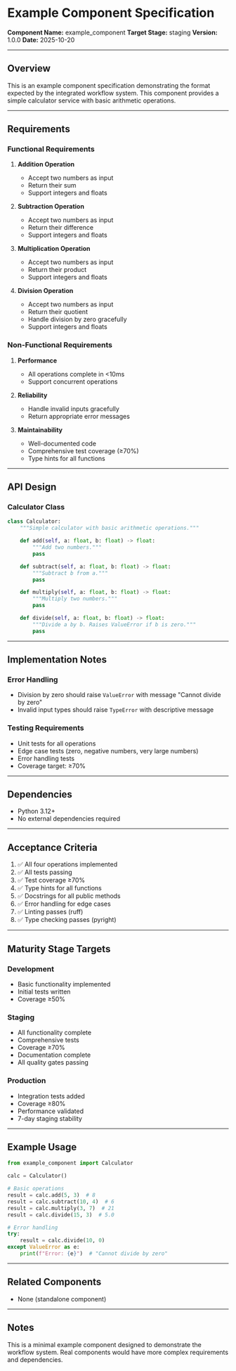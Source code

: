 # Example Component Specification

**Component Name:** example_component
**Target Stage:** staging
**Version:** 1.0.0
**Date:** 2025-10-20

---

## Overview

This is an example component specification demonstrating the format expected by the integrated workflow system. This component provides a simple calculator service with basic arithmetic operations.

---

## Requirements

### Functional Requirements

1. **Addition Operation**
   - Accept two numbers as input
   - Return their sum
   - Support integers and floats

2. **Subtraction Operation**
   - Accept two numbers as input
   - Return their difference
   - Support integers and floats

3. **Multiplication Operation**
   - Accept two numbers as input
   - Return their product
   - Support integers and floats

4. **Division Operation**
   - Accept two numbers as input
   - Return their quotient
   - Handle division by zero gracefully
   - Support integers and floats

### Non-Functional Requirements

1. **Performance**
   - All operations complete in <10ms
   - Support concurrent operations

2. **Reliability**
   - Handle invalid inputs gracefully
   - Return appropriate error messages

3. **Maintainability**
   - Well-documented code
   - Comprehensive test coverage (≥70%)
   - Type hints for all functions

---

## API Design

### Calculator Class

```python
class Calculator:
    """Simple calculator with basic arithmetic operations."""

    def add(self, a: float, b: float) -> float:
        """Add two numbers."""
        pass

    def subtract(self, a: float, b: float) -> float:
        """Subtract b from a."""
        pass

    def multiply(self, a: float, b: float) -> float:
        """Multiply two numbers."""
        pass

    def divide(self, a: float, b: float) -> float:
        """Divide a by b. Raises ValueError if b is zero."""
        pass
```

---

## Implementation Notes

### Error Handling

- Division by zero should raise `ValueError` with message "Cannot divide by zero"
- Invalid input types should raise `TypeError` with descriptive message

### Testing Requirements

- Unit tests for all operations
- Edge case tests (zero, negative numbers, very large numbers)
- Error handling tests
- Coverage target: ≥70%

---

## Dependencies

- Python 3.12+
- No external dependencies required

---

## Acceptance Criteria

1. ✅ All four operations implemented
2. ✅ All tests passing
3. ✅ Test coverage ≥70%
4. ✅ Type hints for all functions
5. ✅ Docstrings for all public methods
6. ✅ Error handling for edge cases
7. ✅ Linting passes (ruff)
8. ✅ Type checking passes (pyright)

---

## Maturity Stage Targets

### Development
- Basic functionality implemented
- Initial tests written
- Coverage ≥50%

### Staging
- All functionality complete
- Comprehensive tests
- Coverage ≥70%
- Documentation complete
- All quality gates passing

### Production
- Integration tests added
- Coverage ≥80%
- Performance validated
- 7-day staging stability

---

## Example Usage

```python
from example_component import Calculator

calc = Calculator()

# Basic operations
result = calc.add(5, 3)  # 8
result = calc.subtract(10, 4)  # 6
result = calc.multiply(3, 7)  # 21
result = calc.divide(15, 3)  # 5.0

# Error handling
try:
    result = calc.divide(10, 0)
except ValueError as e:
    print(f"Error: {e}")  # "Cannot divide by zero"
```

---

## Related Components

- None (standalone component)

---

## Notes

This is a minimal example component designed to demonstrate the workflow system. Real components would have more complex requirements and dependencies.

